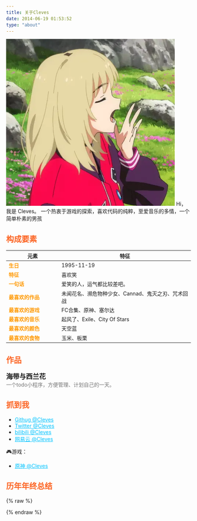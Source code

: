```yaml
---
title: 关于Cleves
date: 2014-06-19 01:53:52
type: "about"
---
```


<a href="/images/sidebar-card-avatar.png" class="fancybox fancybox.image" rel="group"><img src="/images/sidebar-card-avatar.png" /></a>
Hi，我是 Cleves。
一个热衷于游戏的探索，喜欢代码的纯粹，至爱音乐的多情，一个简单朴素的男孩

## 构成要素

| 元素 | 特征 |
| ----| ---- |
| 生日 | 1995-11-19 |
| 特征 | 喜欢笑 |
| 一句话 | 爱笑的人，运气都比较差吧。 |
| 最喜欢的作品 | 未闻花名、濒危物种少女、Cannad、鬼灭之刃、咒术回战 |
| 最喜欢的游戏 | FC合集、原神、塞尔达 |
| 最喜欢的音乐 | 起风了、Exile、City Of Stars |
| 最喜欢的颜色 | 天空蓝 |
| 最喜欢的食物 | 玉米、板栗 |

## 作品
<div class="work-wrap">
  <div class="work-title">
    海带与西兰花&nbsp;
    <a href=""><i class="fa fa-github"></i></a>
    <a href="https://6272-broccoli-puuzo-1302613116.tcb.qcloud.la/gh_e084921619aa_258.jpg?sign=c19734fbb394c0317577f5047b961767&t=1633508413" target="_blank"><i class="fa broccoli"></i></a>
  </div>
  <div class="work-desc">
    一个todo小程序，方便管理、计划自己的一天。
  </div>
</div>

## 抓到我
<ul>
    <li><a class="link" href="https://github.com/cleves0315">Githug @Cleves</a></li>
    <li><a class="link" href="https://twitter.com/cleves0315">Twitter @Cleves</a></li>
    <li><a class="link" href="https://space.bilibili.com/53755614">bilibili @Cleves</a></li>
    <li><a class="link" href="https://music.163.com/#/user/home?id=314122865">网易云 @Cleves</a></li>
</ul>

🎮游戏：
<ul>
    <li><a class="link" href="https://6272-broccoli-puuzo-1302613116.tcb.qcloud.la/yuanshen.png?sign=b6a6eb5ea064aaa22bb909acf03030fb&t=1633512431">原神 @Cleves</a></li>
</ul>

## 历年年终总结

{% raw %}
<style>
.post-body thead {
    display: none;
}

td:first-child {
    width: 130px;
    font-weight: bold;
    color: #ff9800;
}

h2 {
    color: #fc6423;
}

.work {
    margin-bottom: 25px;
}

.work-title {
    font-size: 18px;
    font-weight: 700;
}

.work-title a {
    margin-left: 5px;
    font-size: 18px;
}

.work-desc {
    color: #777;
}

.link {
    color: rgb(0,195,255);
}
.link:hover {
    color: rgba(0,195,255, .75);
}

.broccoli {
    width: 18px;
    height: 18px;
    transform: translateY(2px);
    background-size: 100%;
    background-image: url(https://6272-broccoli-puuzo-1302613116.tcb.qcloud.la/broccoli.png?sign=7a71e8a11a31d13adccb19412f388722&t=1633508945)
}

.work-desc img:first-child {
    display: inline;
    vertical-align: top;
    margin-left: 10px !important;
}

.post-body img {
    display: inline;
    vertical-align: top;
}

.post-body li a {
    margin-right: 10px;
}
</style>
{% endraw %}
